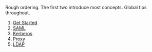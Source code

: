<!--toc-->

Rough ordering. The first two introduce most concepts.  Global tips throughout.

1. [Get Started](./get_started.md)
1. [SAML](./saml.md)
1. [Kerberos](./kerberos.md)
1. [Proxy](./proxy.md)
1. [LDAP](./ldap.md)
<!--end toc-->
